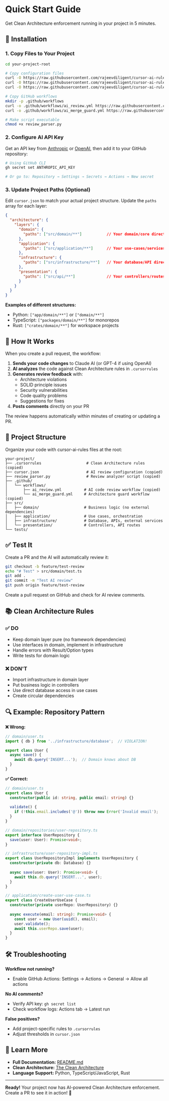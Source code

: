 # Quick Start Guide

Get Clean Architecture enforcement running in your project in 5 minutes.

## 🚀 Installation

### 1. Copy Files to Your Project

```bash
cd your-project-root

# Copy configuration files
curl -O https://raw.githubusercontent.com/rajeevdiligent/cursor-ai-rules/main/.cursorrules
curl -O https://raw.githubusercontent.com/rajeevdiligent/cursor-ai-rules/main/cursor.json
curl -O https://raw.githubusercontent.com/rajeevdiligent/cursor-ai-rules/main/review_parser.py

# Copy GitHub workflows
mkdir -p .github/workflows
curl -o .github/workflows/ai_review.yml https://raw.githubusercontent.com/rajeevdiligent/cursor-ai-rules/main/.github/workflows/ai_review.yml
curl -o .github/workflows/ai_merge_guard.yml https://raw.githubusercontent.com/rajeevdiligent/cursor-ai-rules/main/.github/workflows/ai_merge_guard.yml

# Make script executable
chmod +x review_parser.py
```

### 2. Configure AI API Key

Get an API key from [Anthropic](https://console.anthropic.com/) or [OpenAI](https://platform.openai.com/), then add it to your GitHub repository:

```bash
# Using GitHub CLI
gh secret set ANTHROPIC_API_KEY

# Or go to: Repository → Settings → Secrets → Actions → New secret
```

### 3. Update Project Paths (Optional)

Edit `cursor.json` to match your actual project structure. Update the `paths` array for each layer:

```json
{
  "architecture": {
    "layers": {
      "domain": {
        "paths": ["src/domain/**"]           // Your domain/core directory
      },
      "application": {
        "paths": ["src/application/**"]      // Your use-cases/services directory
      },
      "infrastructure": {
        "paths": ["src/infrastructure/**"]   // Your database/API directory
      },
      "presentation": {
        "paths": ["src/api/**"]              // Your controllers/routes directory
      }
    }
  }
}
```

**Examples of different structures:**
- Python: `["app/domain/**"]` or `["domain/**"]`
- TypeScript: `["packages/domain/**"]` for monorepos
- Rust: `["crates/domain/**"]` for workspace projects

## 🤖 How It Works

When you create a pull request, the workflow:

1. **Sends your code changes** to Claude AI (or GPT-4 if using OpenAI)
2. **AI analyzes** the code against Clean Architecture rules in `.cursorrules`
3. **Generates review feedback** with:
   - Architecture violations
   - SOLID principle issues
   - Security vulnerabilities
   - Code quality problems
   - Suggestions for fixes
4. **Posts comments** directly on your PR

The review happens automatically within minutes of creating or updating a PR.

## 📝 Project Structure

Organize your code with cursor-ai-rules files at the root:

```
your-project/
├── .cursorrules                    # Clean Architecture rules (copied)
├── cursor.json                     # AI review configuration (copied)
├── review_parser.py                # Review analyzer script (copied)
├── .github/
│   └── workflows/
│       ├── ai_review.yml          # AI code review workflow (copied)
│       └── ai_merge_guard.yml     # Architecture guard workflow (copied)
├── src/
│   ├── domain/                    # Business logic (no external dependencies)
│   ├── application/               # Use cases, orchestration
│   ├── infrastructure/            # Database, APIs, external services
│   └── presentation/              # Controllers, API routes
└── tests/
```

## ✅ Test It

Create a PR and the AI will automatically review it:

```bash
git checkout -b feature/test-review
echo "# Test" > src/domain/test.ts
git add .
git commit -m "Test AI review"
git push origin feature/test-review
```

Create a pull request on GitHub and check for AI review comments.

## 📚 Clean Architecture Rules

### ✅ DO
- Keep domain layer pure (no framework dependencies)
- Use interfaces in domain, implement in infrastructure
- Handle errors with Result/Option types
- Write tests for domain logic

### ❌ DON'T
- Import infrastructure in domain layer
- Put business logic in controllers
- Use direct database access in use cases
- Create circular dependencies

## 🔍 Example: Repository Pattern

**❌ Wrong:**
```typescript
// domain/user.ts
import { db } from '../infrastructure/database';  // VIOLATION!

export class User {
  async save() {
    await db.query('INSERT...');  // Domain knows about DB
  }
}
```

**✅ Correct:**
```typescript
// domain/user.ts
export class User {
  constructor(public id: string, public email: string) {}
  
  validate() {
    if (!this.email.includes('@')) throw new Error('Invalid email');
  }
}

// domain/repositories/user-repository.ts
export interface UserRepository {
  save(user: User): Promise<void>;
}

// infrastructure/user-repository-impl.ts
export class UserRepositoryImpl implements UserRepository {
  constructor(private db: Database) {}
  
  async save(user: User): Promise<void> {
    await this.db.query('INSERT...', user);
  }
}

// application/create-user-use-case.ts
export class CreateUserUseCase {
  constructor(private userRepo: UserRepository) {}
  
  async execute(email: string): Promise<void> {
    const user = new User(uuid(), email);
    user.validate();
    await this.userRepo.save(user);
  }
}
```

## 🛠️ Troubleshooting

**Workflow not running?**
- Enable GitHub Actions: Settings → Actions → General → Allow all actions

**No AI comments?**
- Verify API key: `gh secret list`
- Check workflow logs: Actions tab → Latest run

**False positives?**
- Add project-specific rules to `.cursorrules`
- Adjust thresholds in `cursor.json`

## 📖 Learn More

- **Full Documentation:** [README.md](./README.md)
- **Clean Architecture:** [The Clean Architecture](https://blog.cleancoder.com/uncle-bob/2012/08/13/the-clean-architecture.html)
- **Language Support:** Python, TypeScript/JavaScript, Rust

---

**Ready!** Your project now has AI-powered Clean Architecture enforcement. Create a PR to see it in action! 🎉
